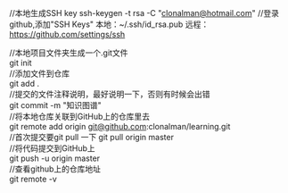﻿//本地生成SSH key
ssh-keygen -t rsa -C "clonalman@hotmail.com"
//登录github,添加"SSH Keys"
本地：~/.ssh/id_rsa.pub
远程：https://github.com/settings/ssh 

//本地项目文件夹生成一个.git文件  
git init  
//添加文件到仓库  
git add .  
//提交的文件注释说明，最好说明一下，否则有时候会出错  
git commit -m "知识图谱"  
//将本地仓库关联到GitHub上的仓库里去  
git remote add origin git@github.com:clonalman/learning.git  
//首次提交要git pull 一下 
git pull origin master  
//将代码提交到GitHub上  
git push -u origin master  
//查看github上的仓库地址  
git remote -v  





